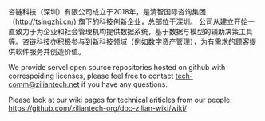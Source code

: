 咨链科技（深圳）有限公司成立于2018年，是清智国际咨询集团（http://tsingzhi.cn/) 旗下的科技创新企业，总部位于深圳。
公司从建立开始一直致力于为企业和社会管理机构提供数据系统，基于数据与模型的辅助决策工具等。咨链科技亦积极参与到新科技领域（例如数字资产管理），为有需求的顾客提供软件服务并创造价值。

We provide servel open source repositories hosted on github with correspoiding licenses, please feel free to contact tech-comm@ziliantech.net if you have any questions.

Please look at our wiki pages for technical ariticles from our people: https://github.com/ziliantech-org/doc-zilian-wiki/wiki/

